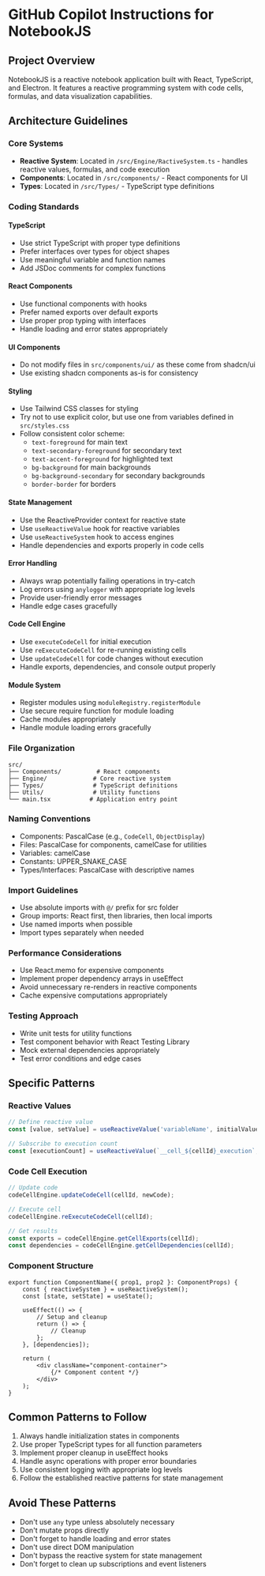 # GitHub Copilot Instructions for NotebookJS

## Project Overview
NotebookJS is a reactive notebook application built with React, TypeScript, and Electron. It features a reactive programming system with code cells, formulas, and data visualization capabilities.

## Architecture Guidelines

### Core Systems
- **Reactive System**: Located in `/src/Engine/RactiveSystem.ts` - handles reactive values, formulas, and code execution
- **Components**: Located in `/src/components/` - React components for UI
- **Types**: Located in `/src/Types/` - TypeScript type definitions

### Coding Standards

#### TypeScript
- Use strict TypeScript with proper type definitions
- Prefer interfaces over types for object shapes
- Use meaningful variable and function names
- Add JSDoc comments for complex functions

#### React Components
- Use functional components with hooks
- Prefer named exports over default exports
- Use proper prop typing with interfaces
- Handle loading and error states appropriately

#### UI Components
- Do not modify files in `src/components/ui/` as these come from shadcn/ui
- Use existing shadcn components as-is for consistency

#### Styling
- Use Tailwind CSS classes for styling
- Try not to use explicit color, but use one from variables defined in `src/styles.css`
- Follow consistent color scheme:
  - `text-foreground` for main text
  - `text-secondary-foreground` for secondary text
  - `text-accent-foreground` for highlighted text
  - `bg-background` for main backgrounds
  - `bg-background-secondary` for secondary backgrounds
  - `border-border` for borders


#### State Management
- Use the ReactiveProvider context for reactive state
- Use `useReactiveValue` hook for reactive variables
- Use `useReactiveSystem` hook to access engines
- Handle dependencies and exports properly in code cells

#### Error Handling
- Always wrap potentially failing operations in try-catch
- Log errors using `anylogger` with appropriate log levels
- Provide user-friendly error messages
- Handle edge cases gracefully

#### Code Cell Engine
- Use `executeCodeCell` for initial execution
- Use `reExecuteCodeCell` for re-running existing cells
- Use `updateCodeCell` for code changes without execution
- Handle exports, dependencies, and console output properly

#### Module System
- Register modules using `moduleRegistry.registerModule`
- Use secure require function for module loading
- Cache modules appropriately
- Handle module loading errors gracefully

### File Organization
```
src/
├── Components/          # React components
├── Engine/             # Core reactive system
├── Types/              # TypeScript definitions
├── Utils/              # Utility functions
└── main.tsx           # Application entry point
```

### Naming Conventions
- Components: PascalCase (e.g., `CodeCell`, `ObjectDisplay`)
- Files: PascalCase for components, camelCase for utilities
- Variables: camelCase
- Constants: UPPER_SNAKE_CASE
- Types/Interfaces: PascalCase with descriptive names

### Import Guidelines
- Use absolute imports with `@/` prefix for src folder
- Group imports: React first, then libraries, then local imports
- Use named imports when possible
- Import types separately when needed

### Performance Considerations
- Use React.memo for expensive components
- Implement proper dependency arrays in useEffect
- Avoid unnecessary re-renders in reactive components
- Cache expensive computations appropriately

### Testing Approach
- Write unit tests for utility functions
- Test component behavior with React Testing Library
- Mock external dependencies appropriately
- Test error conditions and edge cases

## Specific Patterns

### Reactive Values
```typescript
// Define reactive value
const [value, setValue] = useReactiveValue('variableName', initialValue);

// Subscribe to execution count
const [executionCount] = useReactiveValue(`__cell_${cellId}_execution`, 0);
```

### Code Cell Execution
```typescript
// Update code
codeCellEngine.updateCodeCell(cellId, newCode);

// Execute cell
codeCellEngine.reExecuteCodeCell(cellId);

// Get results
const exports = codeCellEngine.getCellExports(cellId);
const dependencies = codeCellEngine.getCellDependencies(cellId);
```

### Component Structure
```tsx
export function ComponentName({ prop1, prop2 }: ComponentProps) {
    const { reactiveSystem } = useReactiveSystem();
    const [state, setState] = useState();
    
    useEffect(() => {
        // Setup and cleanup
        return () => {
            // Cleanup
        };
    }, [dependencies]);
    
    return (
        <div className="component-container">
            {/* Component content */}
        </div>
    );
}
```

## Common Patterns to Follow
1. Always handle initialization states in components
2. Use proper TypeScript types for all function parameters
3. Implement proper cleanup in useEffect hooks
4. Handle async operations with proper error boundaries
5. Use consistent logging with appropriate log levels
6. Follow the established reactive patterns for state management

## Avoid These Patterns
- Don't use `any` type unless absolutely necessary
- Don't mutate props directly
- Don't forget to handle loading and error states
- Don't use direct DOM manipulation
- Don't bypass the reactive system for state management
- Don't forget to clean up subscriptions and event listeners